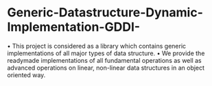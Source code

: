# Generic-Datastructure-Dynamic-Implementation-GDDI-
• This project is considered as a library which contains generic implementations of all major  types of data structure. • We provide the readymade implementations of all fundamental operations as well as  advanced operations on linear, non-linear data structures in an object oriented way. 
